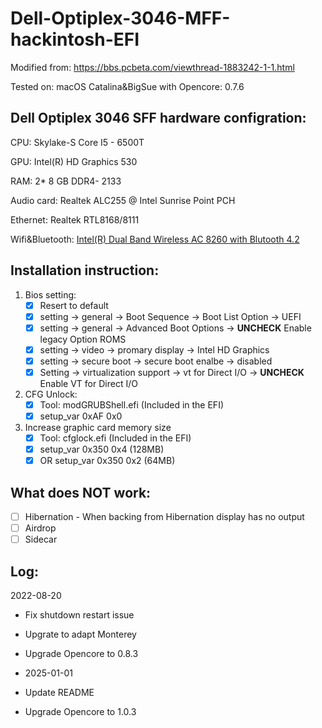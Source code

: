 # Dell-Optiplex-3046-MFF-hackintosh-EFI

Modified from: https://bbs.pcbeta.com/viewthread-1883242-1-1.html

Tested on: macOS Catalina&BigSue with Opencore: 0.7.6

## Dell Optiplex 3046 SFF hardware configration:

CPU: Skylake-S Core I5 - 6500T

GPU: Intel(R) HD Graphics 530

RAM: 2* 8 GB DDR4- 2133

Audio card: Realtek ALC255 @ Intel Sunrise Point PCH

Ethernet: Realtek RTL8168/8111

Wifi&Bluetooth: [Intel(R) Dual Band Wireless AC 8260 with Blutooth 4.2](https://ark.intel.com/content/www/us/en/ark/products/86068/intel-dual-band-wirelessac-8260.html)



## Installation instruction:

1. Bios setting:
   - [x] Resert to default
   - [x] setting -> general -> Boot Sequence -> Boot List Option -> UEFI
   - [x] setting -> general -> Advanced Boot Options -> **UNCHECK** Enable legacy Option ROMS
   - [x] setting -> video -> promary display -> Intel HD Graphics
   - [x] setting -> secure boot -> secure boot enalbe -> disabled
   - [x] Setting -> virtualization support -> vt for Direct I/O -> **UNCHECK** Enable VT for Direct I/O
2. CFG  Unlock:
   - [x] Tool: modGRUBShell.efi (Included in the EFI)
   - [x] setup_var 0xAF 0x0
3. Increase graphic card memory size
   - [x] Tool: cfglock.efi (Included in the EFI)
   - [x] setup_var 0x350 0x4  (128MB)
   - [x] OR setup_var 0x350 0x2  (64MB)

## What does NOT work:

- [ ] Hibernation - When backing from Hibernation display has no output
- [ ] Airdrop
- [ ] Sidecar

## Log:

2022-08-20

- Fix shutdown restart issue
- Upgrate to adapt Monterey
- Upgrade Opencore to 0.8.3
- 
  2025-01-01

- Update README
- Upgrade Opencore to 1.0.3
